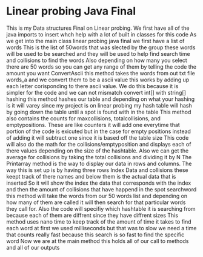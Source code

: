 # Linear probing Java Final
This is my Data structures Final on Linear probing. 
We first have all of the java imports to insert whch help with a lot of built in classes for this code
As we get into the main class linear probing java final we first have a list of words
This is the list of 50words that was slected by the group these words will be used to be searched and they will be used to help find search time and collisions to find the words
Also depending on how many you select there are 50 words so you can get any range of them by telling the code the amount you want
ConvertAscii this method takes the words from out txt file words_a and we convert them to be a ascii value this works by adding up each letter corisponding to there ascii value. We do this because it is simpler for the code and we can not mismatch convert int[] with string[]
hashing this method hashes our table and depending on what your hashing is it will varey since my project is on linear probing my hash table will hash by going down the table until a spot is found with in the table 
This method also contains the counts for maxcollisions, totalcollisions, and emptypositions. These are like counters it will add one everytime that portion of the code is exicuted but in the case for empty positions instead of adding it will subtract one since it is based off the table size
This code will also do the math for the collisions/emptyposition and displays each of there values depending on the size of the hashtable. Also we can get the average for collisions by taking the total collisions and dividing it by N
The Printarray method is the way to display our data in rows and columns. The way this is set up is by having three rows Index Data and collisions these keept track of there names and below them is the actual data that is inserted So it will show the index the data that corresponds with the index and then the amount of collisions that have happend in the spot
searchword this method will take the words from our 50 words list and depending on how many of them are called it will then search for that particular words they call for. Also the code will specifiy which hashtable it is searching from because each of them are diffrent since they have diffrent sizes
This method uses nano time to keep track of the amount of time it takes to find each word at first we used milliseconds but that was to slow we need a time that counts really fast because this search is so fast to find the specific word
Now we are at the main method this holds all of our call to methods and all of our outputs
